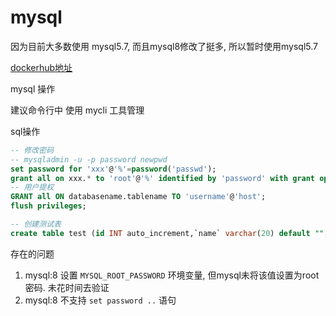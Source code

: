# mysql

因为目前大多数使用 mysql5.7, 而且mysql8修改了挺多, 所以暂时使用mysql5.7

[dockerhub地址](https://hub.docker.com/_/mysql)

mysql 操作

建议命令行中 使用 mycli 工具管理

sql操作
```sql
-- 修改密码
-- mysqladmin -u -p password newpwd 
set password for 'xxx'@'%'=password('passwd');
grant all on xxx.* to 'root'@'%' identified by 'password' with grant option; 
-- 用户提权
GRANT all ON databasename.tablename TO 'username'@'host';
flush privileges;

-- 创建测试表
create table test (id INT auto_increment,`name` varchar(20) default "", socre INT default 0, primary key (id))engine innoDB DEFAULT CHARSET=utf8;
```

存在的问题
1. mysql:8 设置 `MYSQL_ROOT_PASSWORD` 环境变量, 但mysql未将该值设置为root密码. 未花时间去验证
2. mysql:8 不支持 `set password ..` 语句
